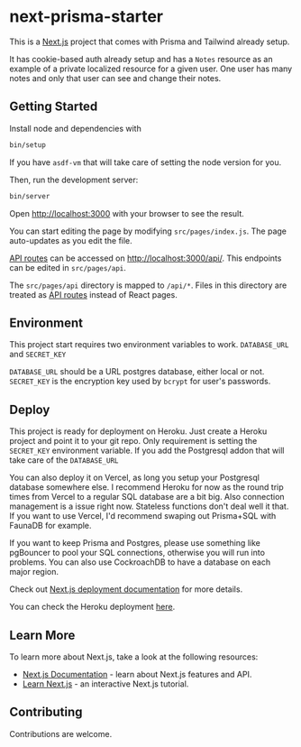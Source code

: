 # next-prisma-starter

This is a [Next.js](https://nextjs.org/) project that comes with Prisma and Tailwind already setup.

It has cookie-based auth already setup and has a `Notes` resource as an example of a private localized resource for a given user. One user has many notes and only that user can see and change their notes.

## Getting Started

Install node and dependencies with
```bash
bin/setup
```

If you have `asdf-vm` that will take care of setting the node version for you.

Then, run the development server:

```bash
bin/server
```

Open [http://localhost:3000](http://localhost:3000) with your browser to see the result.

You can start editing the page by modifying `src/pages/index.js`. The page auto-updates as you edit the file.

[API routes](https://nextjs.org/docs/api-routes/introduction) can be accessed on [http://localhost:3000/api/](http://localhost:3000/api). This endpoints can be edited in `src/pages/api`.

The `src/pages/api` directory is mapped to `/api/*`. Files in this directory are treated as [API routes](https://nextjs.org/docs/api-routes/introduction) instead of React pages.

## Environment

This project start requires two environment variables to work. `DATABASE_URL` and `SECRET_KEY`

`DATABASE_URL` should be a URL postgres database, either local or not.
`SECRET_KEY` is the encryption key used by `bcrypt` for user's passwords.

## Deploy

This project is ready for deployment on Heroku. Just create a Heroku project and point it to your git repo. Only requirement is setting the `SECRET_KEY` environment variable. If you add the Postgresql addon that will take care of the `DATABASE_URL`

You can also deploy it on Vercel, as long you setup your Postgresql database somewhere else. I recommend Heroku for now as the round trip times from Vercel to a regular SQL database are a bit big. Also connection management is a issue right now. Stateless functions don't deal well it that. If you want to use Vercel, I'd recommend swaping out Prisma+SQL with FaunaDB for example.

If you want to keep Prisma and Postgres, please use something like pgBouncer to pool your SQL connections, otherwise you will run into problems. You can also use CockroachDB to have a database on each major region.

Check out [Next.js deployment documentation](https://nextjs.org/docs/deployment) for more details.

You can check the Heroku deployment [here](https://next-prisma-starter.herokuapp.com/).

## Learn More

To learn more about Next.js, take a look at the following resources:

- [Next.js Documentation](https://nextjs.org/docs) - learn about Next.js features and API.
- [Learn Next.js](https://nextjs.org/learn) - an interactive Next.js tutorial.

## Contributing

Contributions are welcome.
